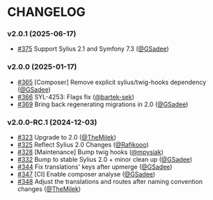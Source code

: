 # CHANGELOG

### v2.0.1 (2025-06-17)

- [#375](https://github.com/Sylius/InvoicingPlugin/pull/375) Support Sylius 2.1 and Symfony 7.3 ([@GSadee](https://github.com/GSadee))

### v2.0.0 (2025-01-17)

- [#365](https://github.com/Sylius/InvoicingPlugin/issues/365) [Composer] Remove explicit sylius/twig-hooks dependency ([@GSadee](https://github.com/GSadee))
- [#366](https://github.com/Sylius/InvoicingPlugin/issues/366) SYL-4253: Flags fix ([@bartek-sek](https://github.com/bartek-sek))
- [#369](https://github.com/Sylius/InvoicingPlugin/issues/369) Bring back regenerating migrations in 2.0 ([@GSadee](https://github.com/GSadee))

### v2.0.0-RC.1 (2024-12-03)

- [#323](https://github.com/Sylius/InvoicingPlugin/issues/323) Upgrade to 2.0 ([@TheMilek](https://github.com/TheMilek))
- [#325](https://github.com/Sylius/InvoicingPlugin/issues/325) Reflect Sylius 2.0 Changes ([@Rafikooo](https://github.com/Rafikooo))
- [#328](https://github.com/Sylius/InvoicingPlugin/issues/328) [Maintenance] Bump twig hooks ([@mpysiak](https://github.com/mpysiak))
- [#332](https://github.com/Sylius/InvoicingPlugin/issues/332) Bump to stable Sylius 2.0 + minor clean up ([@GSadee](https://github.com/GSadee))
- [#344](https://github.com/Sylius/InvoicingPlugin/issues/344) Fix translations' keys after upmerge ([@GSadee](https://github.com/GSadee))
- [#347](https://github.com/Sylius/InvoicingPlugin/issues/347) [CI] Enable composer analyse ([@GSadee](https://github.com/GSadee))
- [#348](https://github.com/Sylius/InvoicingPlugin/issues/348) Adjust the translations and routes after naming convention changes ([@TheMilek](https://github.com/TheMilek))
